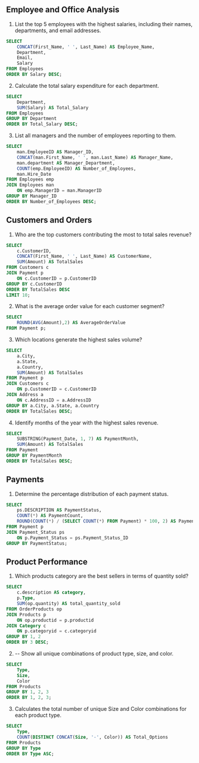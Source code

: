 ## Employee and Office Analysis

1. List the top 5 employees with the highest salaries, including their names, departments, and email addresses.
```sql
SELECT 
    CONCAT(First_Name, ' ', Last_Name) AS Employee_Name,
    Department,
    Email,
    Salary
FROM Employees
ORDER BY Salary DESC;
```
2. Calculate the total salary expenditure for each department.
```sql
SELECT 
    Department,
    SUM(Salary) AS Total_Salary
FROM Employees
GROUP BY Department
ORDER BY Total_Salary DESC;
```
3. List all managers and the number of employees reporting to them.
```sql
SELECT
    man.EmployeeID AS Manager_ID,
    CONCAT(man.First_Name, ' ', man.Last_Name) AS Manager_Name,
    man.department AS Manager_Department,
    COUNT(emp.EmployeeID) AS Number_of_Employees,
    man.Hire_Date
FROM Employees emp 
JOIN Employees man 
    ON emp.ManagerID = man.ManagerID
GROUP BY Manager_ID
ORDER BY Number_of_Employees DESC;
```

## Customers and Orders

1. Who are the top customers contributing the most to total sales revenue?
```sql
SELECT 
    c.CustomerID,
    CONCAT(First_Name, ' ', Last_Name) AS CustomerName,
    SUM(Amount) AS TotalSales
FROM Customers c
JOIN Payment p
    ON c.CustomerID = p.CustomerID
GROUP BY c.CustomerID
ORDER BY TotalSales DESC
LIMIT 10;
```

2. What is the average order value for each customer segment? 
```sql
SELECT 
    ROUND(AVG(Amount),2) AS AverageOrderValue
FROM Payment p;
```
3. Which locations generate the highest sales volume?
```sql
SELECT
    a.City,
    a.State,
    a.Country,
    SUM(Amount) AS TotalSales
FROM Payment p 
JOIN Customers c
    ON p.CustomerID = c.CustomerID
JOIN Address a
    ON c.AddressID = a.AddressID
GROUP BY a.City, a.State, a.Country
ORDER BY TotalSales DESC;
```
4. Identify months of the year with the highest sales revenue.
```sql
SELECT 
    SUBSTRING(Payment_Date, 1, 7) AS PaymentMonth,
    SUM(Amount) AS TotalSales
FROM Payment
GROUP BY PaymentMonth
ORDER BY TotalSales DESC;
```

## Payments
1. Determine the percentage distribution of each payment status.
```sql
SELECT 
    ps.DESCRIPTION AS PaymentStatus,
    COUNT(*) AS PaymentCount,
    ROUND(COUNT(*) / (SELECT COUNT(*) FROM Payment) * 100, 2) AS PaymentPercentage
FROM Payment p
JOIN Payment_Status ps 
    ON p.Payment_Status = ps.Payment_Status_ID
GROUP BY PaymentStatus;
```
## Product Performance
1. Which products category are the best sellers in terms of quantity sold?
```sql
SELECT
    c.description AS category,
    p.Type,
    SUM(op.quantity) AS total_quantity_sold
FROM OrderProducts op 
JOIN Products p 
    ON op.productid = p.productid
JOIN Category c 
    ON p.categoryid = c.categoryid
GROUP BY 1, 2
ORDER BY 3 DESC;
```
2. -- Show all unique combinations of product type, size, and color.
```sql
SELECT 
    Type,
    Size,
    Color
FROM Products
GROUP BY 1, 2, 3
ORDER BY 1, 2, 3;
```
3. Calculates the total number of unique Size and Color combinations for each product type.
```sql
SELECT 
    Type,
    COUNT(DISTINCT CONCAT(Size, '-', Color)) AS Total_Options
FROM Products
GROUP BY Type
ORDER BY Type ASC;
```